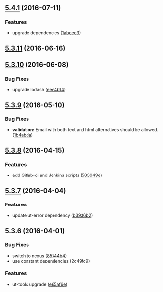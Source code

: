 <a name="5.4.1"></a>
## [5.4.1](https://git.softwaregroup-bg.com/ut5/ut-port-mail/compare/v5.3.11...v5.4.1) (2016-07-11)


### Features

* upgrade dependencies ([1abcec3](https://git.softwaregroup-bg.com/ut5/ut-port-mail/commit/1abcec3))



<a name="5.3.11"></a>
## [5.3.11](https://git.softwaregroup-bg.com/ut5/ut-port-mail/compare/v5.3.10...v5.3.11) (2016-06-16)



<a name="5.3.10"></a>
## [5.3.10](https://git.softwaregroup-bg.com/ut5/ut-port-mail/compare/v5.3.9...v5.3.10) (2016-06-08)


### Bug Fixes

* upgrade lodash ([eee4b14](https://git.softwaregroup-bg.com/ut5/ut-port-mail/commit/eee4b14))



<a name="5.3.9"></a>
## [5.3.9](https://git.softwaregroup-bg.com/ut5/ut-port-mail/compare/v5.3.8...v5.3.9) (2016-05-10)


### Bug Fixes

* **validation:** Email with both text and html alternatives should be allowed.([1b4abda](https://git.softwaregroup-bg.com/ut5/ut-port-mail/commit/1b4abda))



<a name="5.3.8"></a>
## [5.3.8](https://git.softwaregroup-bg.com/ut5/ut-port-mail/compare/v5.3.7...v5.3.8) (2016-04-15)


### Features

* add Gitlab-ci and Jenkins scripts ([583949e](https://git.softwaregroup-bg.com/ut5/ut-port-mail/commit/583949e))



<a name="5.3.7"></a>
## [5.3.7](https://git.softwaregroup-bg.com/ut5/ut-port-mail/compare/v5.3.6...v5.3.7) (2016-04-04)


### Features

* update ut-error dependency ([b3936b2](https://git.softwaregroup-bg.com/ut5/ut-port-mail/commit/b3936b2))



<a name="5.3.6"></a>
## [5.3.6](https://git.softwaregroup-bg.com/ut5/ut-port-mail/compare/v5.3.5...v5.3.6) (2016-04-01)


### Bug Fixes

* switch to nexus ([85744b4](https://git.softwaregroup-bg.com/ut5/ut-port-mail/commit/85744b4))
* use constant dependencies ([2c49fc9](https://git.softwaregroup-bg.com/ut5/ut-port-mail/commit/2c49fc9))

### Features

* ut-tools upgrade ([e65af6e](https://git.softwaregroup-bg.com/ut5/ut-port-mail/commit/e65af6e))



